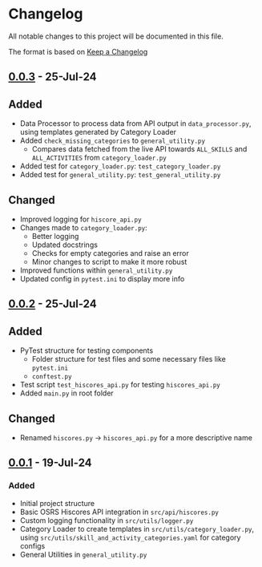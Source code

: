 # Changelog
All notable changes to this project will be documented in this file.

The format is based on [Keep a Changelog](https://keepachangelog.com/en/1.1.0/)

## [0.0.3] - 25-Jul-24

## Added
- Data Processor to process data from API output in `data_processor.py`, using templates generated by Category Loader
- Added `check_missing_categories` to `general_utility.py`
    - Compares data fetched from the live API towards `ALL_SKILLS` and `ALL_ACTIVITIES` from `category_loader.py`
- Added test for `category_loader.py`: `test_category_loader.py`
- Added test for `general_utility.py`: `test_general_utility.py`

## Changed
- Improved logging for `hiscore_api.py`
- Changes made to `category_loader.py`:
    - Better logging
    - Updated docstrings
    - Checks for empty categories and raise an error
    - Minor changes to script to make it more robust
- Improved functions within `general_utility.py`
- Updated config in `pytest.ini` to display more info

## [0.0.2] - 25-Jul-24

## Added

- PyTest structure for testing components
    - Folder structure for test files and some necessary files like `pytest.ini`
    - `conftest.py`
- Test script `test_hiscores_api.py` for testing `hiscores_api.py`
- Added `main.py` in root folder

## Changed

- Renamed `hiscores.py` -> `hiscores_api.py` for a more descriptive name

## [0.0.1] - 19-Jul-24

### Added

- Initial project structure
- Basic OSRS Hiscores API integration in `src/api/hiscores.py`
- Custom logging functionality in `src/utils/logger.py`
- Category Loader to create templates in `src/utils/category_loader.py`, using `src/utils/skill_and_activity_categories.yaml` for category configs
- General Utilities in `general_utility.py`

[0.0.3]: https://github.com/Yokamin/osrs-hiscores-analysis/releases/tag/v0.0.3
[0.0.2]: https://github.com/Yokamin/osrs-hiscores-analysis/releases/tag/v0.0.2
[0.0.1]: https://github.com/Yokamin/osrs-hiscores-analysis/releases/tag/v0.0.1